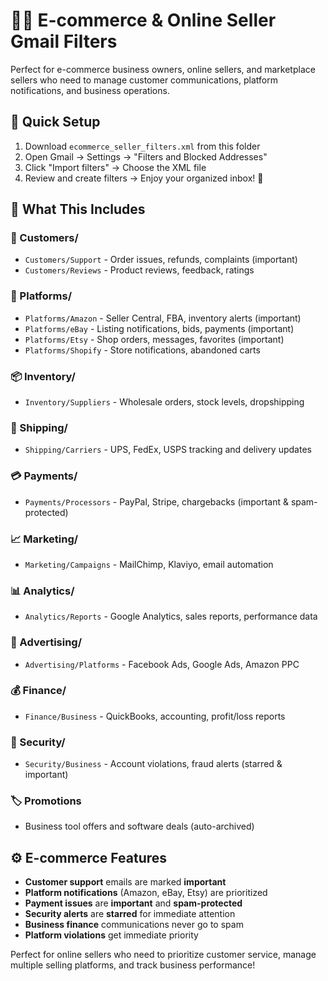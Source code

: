 # 🛒💼 E-commerce & Online Seller Gmail Filters

Perfect for e-commerce business owners, online sellers, and marketplace sellers who need to manage customer communications, platform notifications, and business operations.

## 🚀 Quick Setup
1. Download `ecommerce_seller_filters.xml` from this folder
2. Open Gmail → Settings → "Filters and Blocked Addresses"
3. Click "Import filters" → Choose the XML file
4. Review and create filters → Enjoy your organized inbox! 🎉

## 🎯 What This Includes

### **👥 Customers/**
- `Customers/Support` - Order issues, refunds, complaints (important)
- `Customers/Reviews` - Product reviews, feedback, ratings

### **🏪 Platforms/**
- `Platforms/Amazon` - Seller Central, FBA, inventory alerts (important)
- `Platforms/eBay` - Listing notifications, bids, payments (important)
- `Platforms/Etsy` - Shop orders, messages, favorites (important)
- `Platforms/Shopify` - Store notifications, abandoned carts

### **📦 Inventory/**
- `Inventory/Suppliers` - Wholesale orders, stock levels, dropshipping

### **🚚 Shipping/**
- `Shipping/Carriers` - UPS, FedEx, USPS tracking and delivery updates

### **💳 Payments/**
- `Payments/Processors` - PayPal, Stripe, chargebacks (important & spam-protected)

### **📈 Marketing/**
- `Marketing/Campaigns` - MailChimp, Klaviyo, email automation

### **📊 Analytics/**
- `Analytics/Reports` - Google Analytics, sales reports, performance data

### **📱 Advertising/**
- `Advertising/Platforms` - Facebook Ads, Google Ads, Amazon PPC

### **💰 Finance/**
- `Finance/Business` - QuickBooks, accounting, profit/loss reports

### **🔐 Security/**
- `Security/Business` - Account violations, fraud alerts (starred & important)

### **🏷️ Promotions**
- Business tool offers and software deals (auto-archived)

## ⚙️ E-commerce Features
- **Customer support** emails are marked **important**
- **Platform notifications** (Amazon, eBay, Etsy) are prioritized
- **Payment issues** are **important** and **spam-protected**
- **Security alerts** are **starred** for immediate attention
- **Business finance** communications never go to spam
- **Platform violations** get immediate priority

Perfect for online sellers who need to prioritize customer service, manage multiple selling platforms, and track business performance!
